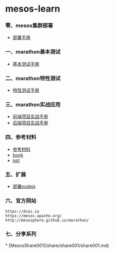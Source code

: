 # mesos-learn
<h3>零、mesos集群部署</h3>  

* [部署手册](deploy.md)

<h3>一、marathon基本测试</h3>  

* [基本测试手册](marathon-test/marathon-test.md)

<h3>二、marathon特性测试</h3>  

* [特性测试手册](marathon-test/marathon-test-f.md)

<h3>三、marathon实战应用</h3>  

* [前端项目实战手册](marathon-test/marathon-test-af.md)
* [后端项目实战手册](marathon-test/marathon-test-ab.md)

<h3>四、参考材料</h3>  

* [参考材料](marathon-test/reference/marterial)
* [book](marathon-test/reference/book)
* [ppt](marathon-test/reference/ppt)
<h3>五、扩展</h3>  

* [部署nodejs](marathon-test/ext/nodejs/nodejs.md)
<h3>六、官方网站</h3>  

```
https://dcos.io
https://mesos.apache.org/
http://mesosphere.github.io/marathon/
```

<h3>七、分享系列</h3>
* [MesosShare001](share/share001/share001.md)